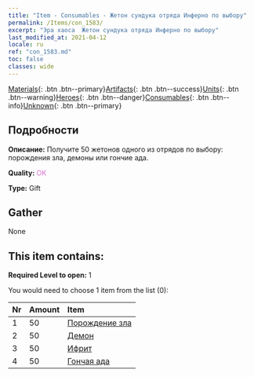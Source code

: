 ```yaml
---
title: "Item - Consumables - Жетон сундука отряда Инферно по выбору"
permalink: /Items/con_1583/
excerpt: "Эра хаоса  Жетон сундука отряда Инферно по выбору"
last_modified_at: 2021-04-12
locale: ru
ref: "con_1583.md"
toc: false
classes: wide
---
```

 [Materials](/ru/Items/){: .btn .btn--primary}[Artifacts](/ru/Items/Artifacts/){: .btn .btn--success}[Units](/ru/Items/Units/){: .btn .btn--warning}[Heroes](/ru/Items/Heroes/){: .btn .btn--danger}[Consumables](/ru/Items/Consumables/){: .btn .btn--info}[Unknown](/ru/Items/Unknown/){: .btn .btn--primary}

## Подробности
 **Описание:** Получите 50 жетонов одного из отрядов по выбору: порождения зла, демоны или гончие ада.

 **Quality:** <span style="color: #DA70D6">OK</span>

 **Type:** Gift

## Gather

  None

## This item contains:

 **Required Level to open:** 1

 You would need to choose 1 item from the list (0):

  | Nr | Amount |     Item    |
  |:---|:-------|:------------|
  | 1 | 50 | [Порождение зла](/ru/Items/unt_230/) | 
  | 2 | 50 | [Демон](/ru/Items/unt_229/) | 
  | 3 | 50 | [Ифрит](/ru/Items/unt_231/) | 
  | 4 | 50 | [Гончая ада](/ru/Items/unt_228/) | 
